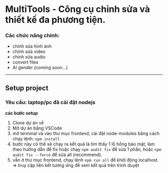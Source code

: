 # MultiTools - Công cụ chỉnh sửa và thiết kế đa phương tiện.

### Các chức năng chính:

- chỉnh sửa hình ảnh
- chỉnh sửa video
- chỉnh sửa audio
- convert files
- AI gender (coming soon...)

---

## Setup project

### Yêu cầu: laptop/pc đã cài đặt nodejs

**các bước setup**

1. Clone dự án về
2. Mở dự án bằng VSCode
3. mở terminal và vào thư mục frontend, cài đặt node-modules bằng cách chạy lệnh: `npm install`
4. bước này có thể sẽ chạy ra kết quả là tìm thấy 1 lỗ hổng bảo mật, làm theo hướng dẫn để fix hoặc chạy `npm audit fix` để sửa 1 phần, hoặc `npm audit fix --force` để sửa all (recommend).
5. vẫn ở thư mục frontend, chạy lệnh `npm run all` để khởi động localhost.
   => truy cập liên kết tương ứng để xem kết quả trên trình duyệt
